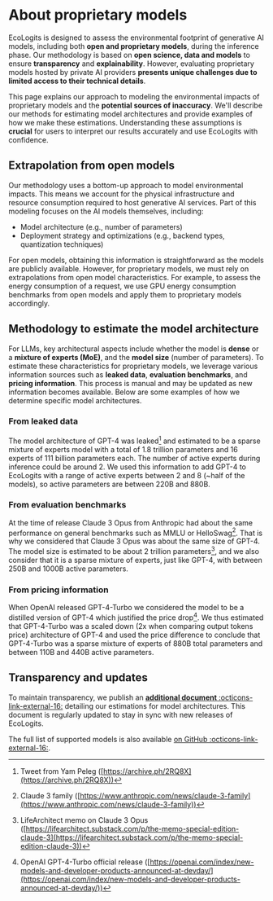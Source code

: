 # About proprietary models

EcoLogits is designed to assess the environmental footprint of generative AI models, including both **open and proprietary models**, during the inference phase. Our methodology is based on **open science, data and models** to ensure **transparency** and **explainability**. However, evaluating proprietary models hosted by private AI providers **presents unique challenges due to limited access to their technical details**.

This page explains our approach to modeling the environmental impacts of proprietary models and the **potential sources of inaccuracy**. We'll describe our methods for estimating model architectures and provide examples of how we make these estimations. Understanding these assumptions is **crucial** for users to interpret our results accurately and use EcoLogits with confidence.


## Extrapolation from open models

Our methodology uses a bottom-up approach to model environmental impacts. This means we account for the physical infrastructure and resource consumption required to host generative AI services. Part of this modeling focuses on the AI models themselves, including:

- Model architecture (e.g., number of parameters)
- Deployment strategy and optimizations (e.g., backend types, quantization techniques)

For open models, obtaining this information is straightforward as the models are publicly available. However, for proprietary models, we must rely on extrapolations from open model characteristics. For example, to assess the energy consumption of a request, we use GPU energy consumption benchmarks from open models and apply them to proprietary models accordingly.


## Methodology to estimate the model architecture

For LLMs, key architectural aspects include whether the model is **dense** or a **mixture of experts (MoE)**, and the **model size** (number of parameters). To estimate these characteristics for proprietary models, we leverage various information sources such as **leaked data**, **evaluation benchmarks**, and **pricing information**. This process is manual and may be updated as new information becomes available. Below are some examples of how we determine specific model architectures.

### From leaked data

The model architecture of GPT-4 was leaked[^1] and estimated to be a sparse mixture of experts model with a total of 1.8 trillion parameters and 16 experts of 111 billion parameters each. The number of active experts during inference could be around 2. We used this information to add GPT-4 to EcoLogits with a range of active experts between 2 and 8 (~half of the models), so active parameters are between 220B and 880B.

### From evaluation benchmarks

At the time of release Claude 3 Opus from Anthropic had about the same performance on general benchmarks such as MMLU or HelloSwag[^2]. That is why we considered that Claude 3 Opus was about the same size of GPT-4. The model size is estimated to be about 2 trillion parameters[^3], and we also consider that it is a sparse mixture of experts, just like GPT-4, with between 250B and 1000B active parameters.

### From pricing information

When OpenAI released GPT-4-Turbo we considered the model to be a distilled version of GPT-4 which justified the price drop[^4]. We thus estimated that GPT-4-Turbo was a scaled down (2x when comparing output tokens price) architecture of GPT-4 and used the price difference to conclude that GPT-4-Turbo was a sparse mixture of experts of 880B total parameters and between 110B and 440B active parameters.


## Transparency and updates

To maintain transparency, we publish an [**additional document** :octicons-link-external-16:](https://docs.google.com/spreadsheets/d/1XkPTkrGxpwWpIVIxpVvgRJuInSZsqbndTQbFGcHhdd0/edit?usp=sharing) detailing our estimations for model architectures. This document is regularly updated to stay in sync with new releases of EcoLogits.

The full list of supported models is also available [on GitHub :octicons-link-external-16:](https://github.com/genai-impact/ecologits/blob/main/ecologits/data/models.json).


[^1]: Tweet from Yam Peleg ([https://archive.ph/2RQ8X](https://archive.ph/2RQ8X))
[^2]: Claude 3 family ([https://www.anthropic.com/news/claude-3-family](https://www.anthropic.com/news/claude-3-family))
[^3]: LifeArchitect memo on Claude 3 Opus ([https://lifearchitect.substack.com/p/the-memo-special-edition-claude-3](https://lifearchitect.substack.com/p/the-memo-special-edition-claude-3))
[^4]: OpenAI GPT-4-Turbo official release ([https://openai.com/index/new-models-and-developer-products-announced-at-devday/](https://openai.com/index/new-models-and-developer-products-announced-at-devday/))

